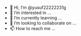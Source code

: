 - 👋 Hi, I’m @yusuf22222231g
- 👀 I’m interested in ...
- 🌱 I’m currently learning ...
- 💞️ I’m looking to collaborate on ...
- 📫 How to reach me ...

<!---
yusuf22222231g/yusuf22222231g is a ✨ special ✨ repository because its `README.md` (this file) appears on your GitHub profile.
You can click the Preview link to take a look at your changes.
--->
